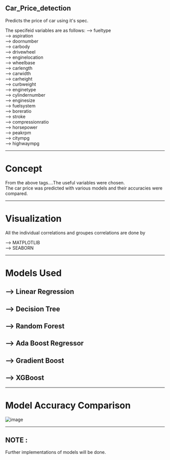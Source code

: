 ## Car_Price_detection
Predicts the price of car using it's spec.


The specifeid variables are as follows:
--> fueltype	<br>
--> aspiration	<br>
--> doornumber<br>
-->	carbody<br>
-->	drivewheel<br>
-->	enginelocation<br>
-->	wheelbase<br>
-->	carlength<br>
-->	carwidth<br>
-->	carheight<br>
-->	curbweight<br>
-->	enginetype<br>
-->	cylindernumber<br>
-->	enginesize<br>
-->	fuelsystem<br>
-->	boreratio<br>
-->	stroke<br>
-->	compressionratio<br>
-->	horsepower<br>
-->	peakrpm<br>
-->	citympg<br>
-->	highwaympg<br>


<hr>

<h1>Concept</h1>

From the above tags....The useful variables were chosen.<br>
The car price was predicted with various models and their accuracies were compared.<br>

<hr>

<h1>Visualization</h1>

All the individual correlations and groupes correlations are done by

-->	MATPLOTLIB<br>
-->	SEABORN<br>

<hr>


<h1>Models Used</h1>

<h2>--> Linear Regression</h2>
<h2>--> Decision Tree</h2>
<h2>--> Random Forest</h2>
<h2>--> Ada Boost Regressor</h2>
<h2>--> Gradient Boost</h2>
<h2>--> XGBoost</h2>

<hr>

<h1>Model Accuracy Comparison</h1>

![image](https://github.com/Roshankumarb31/Car_Price_detection/assets/118297543/0334f7c3-4ef7-4624-88d6-7e09bee79ec5)

<hr>

<h2>NOTE :</h2>
Further implementations of models will be done.

